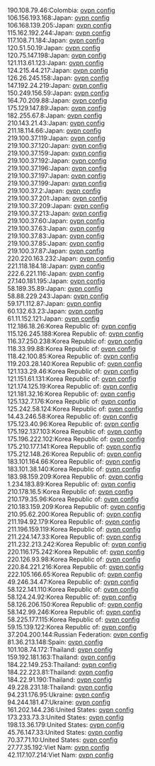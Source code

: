 190.108.79.46:Colombia: [ovpn config](vpn/190_108_79_46.ovpn)  
106.156.193.168:Japan: [ovpn config](vpn/106_156_193_168.ovpn)  
106.168.139.205:Japan: [ovpn config](vpn/106_168_139_205.ovpn)  
115.162.192.244:Japan: [ovpn config](vpn/115_162_192_244.ovpn)  
117.108.71.184:Japan: [ovpn config](vpn/117_108_71_184.ovpn)  
120.51.50.19:Japan: [ovpn config](vpn/120_51_50_19.ovpn)  
120.75.147.198:Japan: [ovpn config](vpn/120_75_147_198.ovpn)  
121.113.61.123:Japan: [ovpn config](vpn/121_113_61_123.ovpn)  
124.215.44.217:Japan: [ovpn config](vpn/124_215_44_217.ovpn)  
126.26.245.158:Japan: [ovpn config](vpn/126_26_245_158.ovpn)  
147.192.24.219:Japan: [ovpn config](vpn/147_192_24_219.ovpn)  
150.249.156.59:Japan: [ovpn config](vpn/150_249_156_59.ovpn)  
164.70.209.88:Japan: [ovpn config](vpn/164_70_209_88.ovpn)  
175.129.147.89:Japan: [ovpn config](vpn/175_129_147_89.ovpn)  
182.255.67.8:Japan: [ovpn config](vpn/182_255_67_8.ovpn)  
210.143.21.43:Japan: [ovpn config](vpn/210_143_21_43.ovpn)  
211.18.114.66:Japan: [ovpn config](vpn/211_18_114_66.ovpn)  
219.100.37.119:Japan: [ovpn config](vpn/219_100_37_119.ovpn)  
219.100.37.120:Japan: [ovpn config](vpn/219_100_37_120.ovpn)  
219.100.37.159:Japan: [ovpn config](vpn/219_100_37_159.ovpn)  
219.100.37.192:Japan: [ovpn config](vpn/219_100_37_192.ovpn)  
219.100.37.196:Japan: [ovpn config](vpn/219_100_37_196.ovpn)  
219.100.37.197:Japan: [ovpn config](vpn/219_100_37_197.ovpn)  
219.100.37.199:Japan: [ovpn config](vpn/219_100_37_199.ovpn)  
219.100.37.2:Japan: [ovpn config](vpn/219_100_37_2.ovpn)  
219.100.37.201:Japan: [ovpn config](vpn/219_100_37_201.ovpn)  
219.100.37.209:Japan: [ovpn config](vpn/219_100_37_209.ovpn)  
219.100.37.213:Japan: [ovpn config](vpn/219_100_37_213.ovpn)  
219.100.37.60:Japan: [ovpn config](vpn/219_100_37_60.ovpn)  
219.100.37.63:Japan: [ovpn config](vpn/219_100_37_63.ovpn)  
219.100.37.83:Japan: [ovpn config](vpn/219_100_37_83.ovpn)  
219.100.37.85:Japan: [ovpn config](vpn/219_100_37_85.ovpn)  
219.100.37.87:Japan: [ovpn config](vpn/219_100_37_87.ovpn)  
220.220.163.232:Japan: [ovpn config](vpn/220_220_163_232.ovpn)  
221.118.184.18:Japan: [ovpn config](vpn/221_118_184_18.ovpn)  
222.6.221.116:Japan: [ovpn config](vpn/222_6_221_116.ovpn)  
27.140.181.195:Japan: [ovpn config](vpn/27_140_181_195.ovpn)  
58.189.35.89:Japan: [ovpn config](vpn/58_189_35_89.ovpn)  
58.88.229.243:Japan: [ovpn config](vpn/58_88_229_243.ovpn)  
59.171.112.87:Japan: [ovpn config](vpn/59_171_112_87.ovpn)  
60.132.63.23:Japan: [ovpn config](vpn/60_132_63_23.ovpn)  
61.11.152.121:Japan: [ovpn config](vpn/61_11_152_121.ovpn)  
112.186.18.26:Korea Republic of: [ovpn config](vpn/112_186_18_26.ovpn)  
115.126.245.188:Korea Republic of: [ovpn config](vpn/115_126_245_188.ovpn)  
116.37.250.238:Korea Republic of: [ovpn config](vpn/116_37_250_238.ovpn)  
118.33.99.88:Korea Republic of: [ovpn config](vpn/118_33_99_88.ovpn)  
118.42.100.85:Korea Republic of: [ovpn config](vpn/118_42_100_85.ovpn)  
119.203.28.140:Korea Republic of: [ovpn config](vpn/119_203_28_140.ovpn)  
121.133.29.46:Korea Republic of: [ovpn config](vpn/121_133_29_46.ovpn)  
121.151.61.131:Korea Republic of: [ovpn config](vpn/121_151_61_131.ovpn)  
121.174.125.19:Korea Republic of: [ovpn config](vpn/121_174_125_19.ovpn)  
121.181.32.16:Korea Republic of: [ovpn config](vpn/121_181_32_16.ovpn)  
125.132.7.176:Korea Republic of: [ovpn config](vpn/125_132_7_176.ovpn)  
125.242.58.124:Korea Republic of: [ovpn config](vpn/125_242_58_124.ovpn)  
14.43.246.58:Korea Republic of: [ovpn config](vpn/14_43_246_58.ovpn)  
175.123.40.96:Korea Republic of: [ovpn config](vpn/175_123_40_96.ovpn)  
175.192.137.103:Korea Republic of: [ovpn config](vpn/175_192_137_103.ovpn)  
175.196.222.102:Korea Republic of: [ovpn config](vpn/175_196_222_102.ovpn)  
175.210.177.141:Korea Republic of: [ovpn config](vpn/175_210_177_141.ovpn)  
175.212.148.26:Korea Republic of: [ovpn config](vpn/175_212_148_26.ovpn)  
183.101.164.66:Korea Republic of: [ovpn config](vpn/183_101_164_66.ovpn)  
183.101.38.140:Korea Republic of: [ovpn config](vpn/183_101_38_140.ovpn)  
183.98.159.209:Korea Republic of: [ovpn config](vpn/183_98_159_209.ovpn)  
1.234.183.89:Korea Republic of: [ovpn config](vpn/1_234_183_89.ovpn)  
210.178.16.5:Korea Republic of: [ovpn config](vpn/210_178_16_5.ovpn)  
210.179.35.96:Korea Republic of: [ovpn config](vpn/210_179_35_96.ovpn)  
210.183.159.209:Korea Republic of: [ovpn config](vpn/210_183_159_209.ovpn)  
210.95.62.200:Korea Republic of: [ovpn config](vpn/210_95_62_200.ovpn)  
211.194.92.179:Korea Republic of: [ovpn config](vpn/211_194_92_179.ovpn)  
211.196.159.119:Korea Republic of: [ovpn config](vpn/211_196_159_119.ovpn)  
211.224.147.33:Korea Republic of: [ovpn config](vpn/211_224_147_33.ovpn)  
211.232.213.242:Korea Republic of: [ovpn config](vpn/211_232_213_242.ovpn)  
220.116.175.242:Korea Republic of: [ovpn config](vpn/220_116_175_242.ovpn)  
220.126.93.98:Korea Republic of: [ovpn config](vpn/220_126_93_98.ovpn)  
220.84.221.216:Korea Republic of: [ovpn config](vpn/220_84_221_216.ovpn)  
222.105.166.65:Korea Republic of: [ovpn config](vpn/222_105_166_65.ovpn)  
49.246.34.47:Korea Republic of: [ovpn config](vpn/49_246_34_47.ovpn)  
58.122.141.110:Korea Republic of: [ovpn config](vpn/58_122_141_110.ovpn)  
58.124.24.92:Korea Republic of: [ovpn config](vpn/58_124_24_92.ovpn)  
58.126.206.150:Korea Republic of: [ovpn config](vpn/58_126_206_150.ovpn)  
58.142.99.246:Korea Republic of: [ovpn config](vpn/58_142_99_246.ovpn)  
58.225.177.115:Korea Republic of: [ovpn config](vpn/58_225_177_115.ovpn)  
59.15.139.122:Korea Republic of: [ovpn config](vpn/59_15_139_122.ovpn)  
37.204.200.144:Russian Federation: [ovpn config](vpn/37_204_200_144.ovpn)  
81.36.213.148:Spain: [ovpn config](vpn/81_36_213_148.ovpn)  
101.108.74.172:Thailand: [ovpn config](vpn/101_108_74_172.ovpn)  
159.192.181.163:Thailand: [ovpn config](vpn/159_192_181_163.ovpn)  
184.22.149.253:Thailand: [ovpn config](vpn/184_22_149_253.ovpn)  
184.22.223.81:Thailand: [ovpn config](vpn/184_22_223_81.ovpn)  
184.22.91.190:Thailand: [ovpn config](vpn/184_22_91_190.ovpn)  
49.228.231.18:Thailand: [ovpn config](vpn/49_228_231_18.ovpn)  
94.231.176.95:Ukraine: [ovpn config](vpn/94_231_176_95.ovpn)  
94.244.181.47:Ukraine: [ovpn config](vpn/94_244_181_47.ovpn)  
161.202.144.236:United States: [ovpn config](vpn/161_202_144_236.ovpn)  
173.233.73.3:United States: [ovpn config](vpn/173_233_73_3.ovpn)  
198.13.36.179:United States: [ovpn config](vpn/198_13_36_179.ovpn)  
45.76.147.33:United States: [ovpn config](vpn/45_76_147_33.ovpn)  
70.37.71.10:United States: [ovpn config](vpn/70_37_71_10.ovpn)  
27.77.35.192:Viet Nam: [ovpn config](vpn/27_77_35_192.ovpn)  
42.117.107.214:Viet Nam: [ovpn config](vpn/42_117_107_214.ovpn)  
